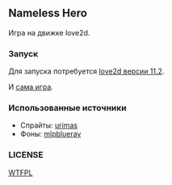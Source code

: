 ## Nameless Hero
Игра на движке love2d.

### Запуск
Для запуска потребуется [love2d версии 11.2](https://bitbucket.org/rude/love/downloads/).

И [сама игра](/dist).

### Использованные источники
* Спрайты: [urimas](https://www.deviantart.com/urimas)
* Фоны: [mlpblueray](https://www.deviantart.com/mlpblueray)

### LICENSE
[WTFPL](/LICENSE)
